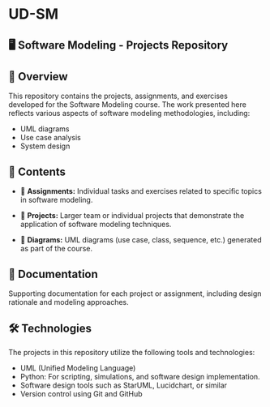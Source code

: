 # UD-SM

## 🖥️ Software Modeling - Projects Repository

## 📘 Overview

This repository contains the projects, assignments, and exercises developed for the Software Modeling course. The work presented here reflects various aspects of software modeling methodologies, including:

- UML diagrams
- Use case analysis
- System design

## 📂 Contents

- 📂 __Assignments:__ Individual tasks and exercises related to specific topics in software modeling.

- 📂 __Projects:__ Larger team or individual projects that demonstrate the application of software modeling techniques.

- 📂 __Diagrams:__ UML diagrams (use case, class, sequence, etc.) generated as part of the course.

## 📄 Documentation

Supporting documentation for each project or assignment, including design rationale and modeling approaches.

## 🛠️ Technologies

The projects in this repository utilize the following tools and technologies:

- UML (Unified Modeling Language)
- Python: For scripting, simulations, and software design implementation.
- Software design tools such as StarUML, Lucidchart, or similar
- Version control using Git and GitHub

